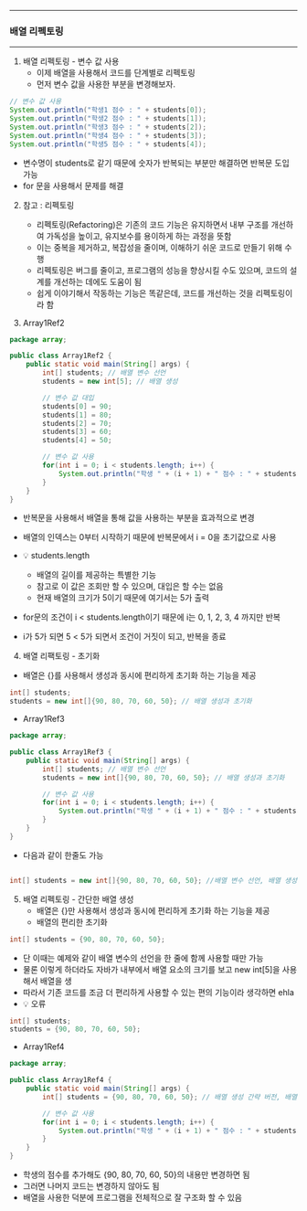 -----
### 배열 리펙토링
-----
1. 배열 리펙토링 - 변수 값 사용
   - 이제 배열을 사용해서 코드를 단계별로 리펙토링
   - 먼저 변수 값을 사용한 부분을 변경해보자.
```java
// 변수 값 사용
System.out.println("학생1 점수 : " + students[0]);
System.out.println("학생2 점수 : " + students[1]);
System.out.println("학생3 점수 : " + students[2]);
System.out.println("학생4 점수 : " + students[3]);
System.out.println("학생5 점수 : " + students[4]);
```
   - 변수명이 students로 같기 때문에 숫자가 반복되는 부분만 해결하면 반복문 도입 가능
   - for 문을 사용해서 문제를 해결

2. 참고 : 리펙토링
   - 리펙토링(Refactoring)은 기존의 코드 기능은 유지하면서 내부 구조를 개선하여 가독성을 높이고, 유지보수를 용이하게 하는 과정을 뜻함
   - 이는 중복을 제거하고, 복잡성을 줄이며, 이해하기 쉬운 코드로 만들기 위해 수행
   - 리펙토링은 버그를 줄이고, 프로그램의 성능을 향상시킬 수도 있으며, 코드의 설계를 개선하는 데에도 도움이 됨
   - 쉽게 이야기해서 작동하는 기능은 똑같은데, 코드를 개선하는 것을 리펙토링이라 함

3. Array1Ref2
```java
package array;

public class Array1Ref2 {
    public static void main(String[] args) {
        int[] students; // 배열 변수 선언
        students = new int[5]; // 배열 생성

        // 변수 값 대입
        students[0] = 90;
        students[1] = 80;
        students[2] = 70;
        students[3] = 60;
        students[4] = 50;

        // 변수 값 사용
        for(int i = 0; i < students.length; i++) {
            System.out.println("학생 " + (i + 1) + " 점수 : " + students[i]);
        }
    }
}
```
   - 반복문을 사용해서 배열을 통해 값을 사용하는 부분을 효과적으로 변경
   - 배열의 인덱스는 0부터 시작하기 때문에 반복문에서 i = 0을 초기값으로 사용
   - 💡 students.length
     + 배열의 길이를 제공하는 특별한 기능
     + 참고로 이 값은 조회만 할 수 있으며, 대입은 할 수는 없음
     + 현재 배열의 크기가 5이기 때문에 여기서는 5가 출력

   - for문의 조건이 i < students.length이기 때문에 i는 0, 1, 2, 3, 4 까지만 반복
   - i가 5가 되면 5 < 5가 되면서 조건이 거짓이 되고, 반복을 종료

4. 배열 리팩토링 - 초기화
  - 배열은 {}를 사용해서 생성과 동시에 편리하게 초기화 하는 기능을 제공
```java
int[] students;
students = new int[]{90, 80, 70, 60, 50}; // 배열 생성과 초기화
```
  - Array1Ref3
```java
package array;

public class Array1Ref3 {
    public static void main(String[] args) {
        int[] students; // 배열 변수 선언
        students = new int[]{90, 80, 70, 60, 50}; // 배열 생성과 초기화

        // 변수 값 사용
        for(int i = 0; i < students.length; i++) {
            System.out.println("학생 " + (i + 1) + " 점수 : " + students[i]);
        }
    }
}
```
  - 다음과 같이 한줄도 가능
```java

int[] students = new int[]{90, 80, 70, 60, 50}; //배열 변수 선언, 배열 생성과 초기화
```

5. 배열 리펙토링 - 간단한 배열 생성
   - 배열은 {}만 사용해서 생성과 동시에 편리하게 초기화 하는 기능을 제공
   - 배열의 편리한 초기화
```java
int[] students = {90, 80, 70, 60, 50};
```
   - 단 이때는 예제와 같이 배열 변수의 선언을 한 줄에 함께 사용할 때만 가능
   - 물론 이렇게 하더라도 자바가 내부에서 배열 요소의 크기를 보고 new int[5]을 사용해서 배열을 생
   - 따라서 기존 코드를 조금 더 편리하게 사용할 수 있는 편의 기능이라 생각하면 ehla
   - 💡 오류
```java
int[] students;
students = {90, 80, 70, 60, 50};
```
  - Array1Ref4
```java
package array;

public class Array1Ref4 {
    public static void main(String[] args) {
        int[] students = {90, 80, 70, 60, 50}; // 배열 생성 간략 버전, 배열 선언과 함께 사용시 new int[] 생략 가능

        // 변수 값 사용
        for(int i = 0; i < students.length; i++) {
            System.out.println("학생 " + (i + 1) + " 점수 : " + students[i]);
        }
    }
}
```
  - 학생의 점수를 추가해도 {90, 80, 70, 60, 50}의 내용만 변경하면 됨
  - 그러면 나머지 코드는 변경하지 않아도 됨
  - 배열을 사용한 덕분에 프로그램을 전체적으로 잘 구조화 할 수 있음
